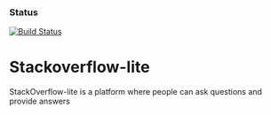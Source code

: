 ### Status
[![Build Status](https://travis-ci.org/Gidraf/Stackoverflow-lite.svg?branch=master)](https://travis-ci.org/Gidraf/Stackoverflow-lite.svg?branch=master)

# Stackoverflow-lite
StackOverflow-lite is a platform where people can ask questions and provide answers
